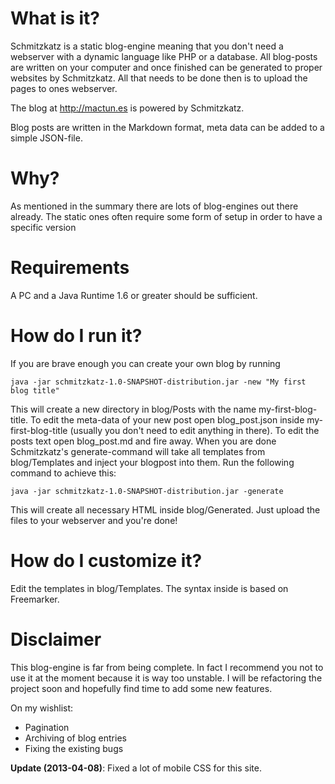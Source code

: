 # What is it?

Schmitzkatz is a static blog-engine meaning that you don't need a webserver with a dynamic language like PHP or a database. All blog-posts are written on your computer and once finished can be generated to proper websites by Schmitzkatz. All that needs to be done then is to upload the pages to ones webserver.

The blog at http://mactun.es is powered by Schmitzkatz.

Blog posts are written in the Markdown format, meta data can be added to a simple JSON-file.


# Why?

As mentioned in the summary there are lots of blog-engines out there already. The static ones often require some form of setup in order to have a specific version 


# Requirements

A PC and a Java Runtime 1.6 or greater should be sufficient.


# How do I run it?

If you are brave enough you can create your own blog by running

	java -jar schmitzkatz-1.0-SNAPSHOT-distribution.jar -new "My first blog title"

This will create a new directory in blog/Posts with the name my-first-blog-title. To edit the meta-data of your new post open blog_post.json inside my-first-blog-title (usually you don't need to edit anything in there). To edit the posts text open blog_post.md and fire away. When you are done Schmitzkatz's generate-command will take all templates from blog/Templates and inject your blogpost into them. Run the following command to achieve this:

	java -jar schmitzkatz-1.0-SNAPSHOT-distribution.jar -generate

This will create all necessary HTML inside blog/Generated. Just upload the files to your webserver and you're done!

# How do I customize it?

Edit the templates in blog/Templates. The syntax inside is based on Freemarker.

# Disclaimer

This blog-engine is far from being complete. In fact I recommend you not to use it at the moment because it is way too unstable. I will be refactoring the project soon and hopefully find time to add some new features.

On my wishlist:

* Pagination
* Archiving of blog entries
* Fixing the existing bugs

**Update (2013-04-08)**: Fixed a lot of mobile CSS for this site.
